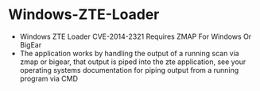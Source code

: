 # Windows-ZTE-Loader
- Windows ZTE Loader CVE-2014-2321 Requires ZMAP For Windows Or BigEar
- The application works by handling the output of a running scan via zmap or bigear, that output is piped into the zte application, see your operating systems documentation for piping output from a running program via CMD
